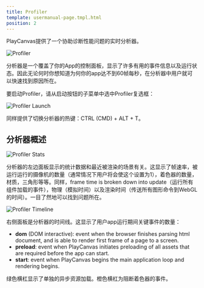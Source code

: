 ```yaml
---
title: Profiler
template: usermanual-page.tmpl.html
position: 2
---
```


PlayCanvas提供了一个协助诊断性能问题的实时分析器。

![Profiler][1]

分析器是一个覆盖了你的App的控制面板，显示了许多有用的事件信息以及运行状态。因此无论何时你想知道为何你的app达不到60帧每秒，在分析器中用户就可以快速找到原因所在。

要启动Profiler，请从启动按钮的子菜单中选中Profiler复选框：

![Profiler Launch][2]

同样提供了切换分析器的热键：CTRL (CMD) + ALT + T。

## 分析器概述

![Profiler Stats][3]

分析器的左边面板显示的统计数据和最近被渲染的场景有关。这显示了帧速率，被运行运行的摄像机的数量（通常情况下用户将会使这个设置为1），着色器的数量，材质，三角形等等。同样，frame time is broken down into update（运行所有组件加载的事件），物理（模拟时间）以及渲染时间（传送所有图形命令到WebGL的时间）。一目了然地可以找到问题所在。

![Profiler Timeline][4]

右侧面板是分析器的时间线。这显示了用户app运行期间关键事件的数量：

* **dom** (DOM interactive): event when the browser finishes parsing html document, and is able to render first frame of a page to a screen.
* **preload**: event when PlayCanvas initiates preloading of all assets that are required before the app can start.
* **start**: event when PlayCanvas begins the main application loop and rendering begins.

绿色横杠显示了单独的异步资源加载。橙色横杠为阻断着色器的事件。

[1]: /images/user-manual/optimization/profiler/profiler.png
[2]: /images/user-manual/optimization/profiler/profiler_launch.png
[3]: /images/user-manual/optimization/profiler/profiler_stats.png
[4]: /images/user-manual/optimization/profiler/profiler_timeline.png

